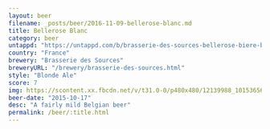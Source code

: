 ```yaml
---
layout: beer
filename: _posts/beer/2016-11-09-bellerose-blanc.md
title: Bellerose Blanc
category: beer
untappd: "https://untappd.com/b/brasserie-des-sources-bellerose-biere-blonde-extra/289546"
country: "France"
brewery: "Brasserie des Sources"
breweryURL: "/brewery/brasserie-des-sources.html"
style: "Blonde Ale"
score: 7
img: https://scontent.xx.fbcdn.net/v/t31.0-0/p480x480/12139988_10153656863378745_27632216009951724_o.jpg?_nc_cat=110&_nc_ohc=DBAna1ahG18AQkzqCSRb6RFzZXLGX7YI3S5F5cvvA3NH8x5qB5UKmbdYw&_nc_ht=scontent.xx&oh=388f05b6b6b781993b5eabed8937564d&oe=5E427B30
beer-date: "2015-10-17"
desc: "A fairly mild Belgian beer"
permalink: /beer/:title.html
---
```


